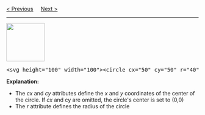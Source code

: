 <a href="/JS/Graphics/SVG/Rectangle.md">&lt; Previous</a>
&nbsp;&nbsp;&nbsp;
<a href="/JS/Graphics/SVG/Ellipse.md">Next &gt;</a>
<hr>
<img src="https://i.imgur.com/EnGOrgF.png" height="100" width="100">
<pre>&lt;svg height="100" width="100"&gt;&lt;circle cx="50" cy="50" r="40" stroke="black" stroke-width="3" fill="red" /&gt;&lt;/svg&gt;</pre>
<b>Explanation:</b>
<ul>
  <li>The <var>cx</var> and <var>cy</var> attributes define the <var>x</var> and <var>y</var> coordinates of the center of the circle. 
  If <var>cx</var> and </var>cy</var> are omitted, the circle's center is set to (0,0)</li>
  <li>The <var>r</var> attribute defines the radius of the circle</li>
</ul>
